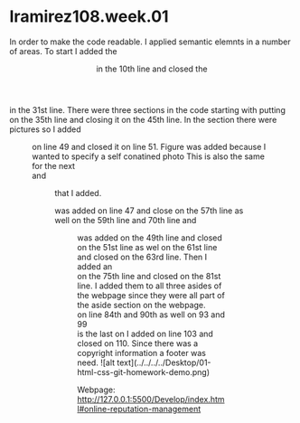 # Iramirez108.week.01
In order to make the code readable. I applied semantic elemnts in a number of areas. 
To start I added the <header> in the 10th line and closed the </header> in the 31st line.
There were three sections in the code starting with putting <section> on the 35th line and closing it on the 45th line.
In the section there were pictures so I added <figure> on line 49 and closed it on line 51. Figure was added because  I wanted to specify a self conatined photo 
This is also the same for the next <section> and <figure> that I added. 
<section> was added on line 47 and close on the 57th line as well on the 59th line and 70th line and <figure> was added on the 49th line and closed on the 51st line as wel on the 61st line and closed on the 63rd line. 
Then I added an <aside> on the 75th line and closed on the 81st line. I added them to all three asides of the webpage since they were all part of the aside section on the webpage.
<aside> on line 84th and 90th as well on 93 and 99
<Footer> is the last on I added on line 103 and closed on 110. Since there was a copyright information a footer was need.
![alt text](../../../../Desktop/01-html-css-git-homework-demo.png)

Webpage: http://127.0.0.1:5500/Develop/index.html#online-reputation-management
